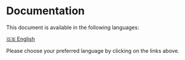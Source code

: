 # Documentation

This document is available in the following languages:

<!-- LANGUAGE_LINKS_START -->
[🇬🇧 English](README_en.md)
<!-- LANGUAGE_LINKS_END -->

Please choose your preferred language by clicking on the links above.